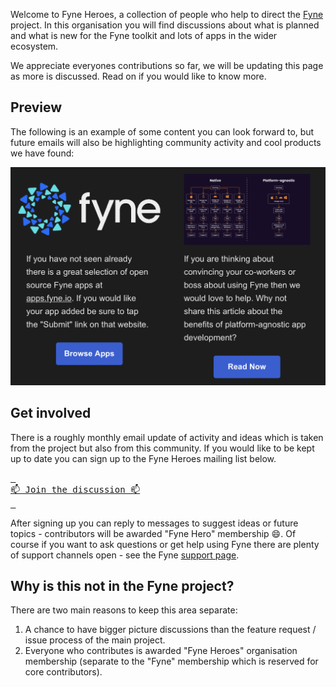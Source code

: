 Welcome to Fyne Heroes, a collection of people who help to direct the [Fyne](https://fyne.io) project.
In this organisation you will find discussions about what is planned and what is new for the Fyne toolkit and lots of apps in the wider ecosystem.

We appreciate everyones contributions so far, we will be updating this page as more is discussed.
Read on if you would like to know more.

## Preview

The following is an example of some content you can look forward to,
but future emails will also be highlighting community activity and cool products we have found:

![](welcome.png)


## Get involved

There is a roughly monthly email update of activity and ideas which is taken from the project but also from this community.
If you would like to be kept up to date you can sign up to the Fyne Heroes mailing list below.

[<kbd> <br> 📫 Join the discussion 📫 <br> </kbd>](https://zcmp.eu/Gzx)

After signing up you can reply to messages to suggest ideas or future topics - contributors will be awarded "Fyne Hero" membership :smile:.
Of course if you want to ask questions or get help using Fyne there are plenty of support channels open -
see the Fyne [support page](https://fyne.io/support/).

## Why is this not in the Fyne project?

There are two main reasons to keep this area separate:

1. A chance to have bigger picture discussions than the feature request / issue process of the main project.
2. Everyone who contributes is awarded "Fyne Heroes" organisation membership (separate to the "Fyne" membership which is reserved for core contributors).
